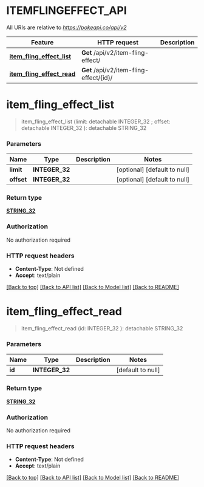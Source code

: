 # ITEMFLINGEFFECT_API

All URIs are relative to *https://pokeapi.co/api/v2*

Feature | HTTP request | Description
------------- | ------------- | -------------
[**item_fling_effect_list**](ITEMFLINGEFFECT_API.md#item_fling_effect_list) | **Get** /api/v2/item-fling-effect/ | 
[**item_fling_effect_read**](ITEMFLINGEFFECT_API.md#item_fling_effect_read) | **Get** /api/v2/item-fling-effect/{id}/ | 


# **item_fling_effect_list**
> item_fling_effect_list (limit:  detachable INTEGER_32 ; offset:  detachable INTEGER_32 ): detachable STRING_32





### Parameters

Name | Type | Description  | Notes
------------- | ------------- | ------------- | -------------
 **limit** | **INTEGER_32**|  | [optional] [default to null]
 **offset** | **INTEGER_32**|  | [optional] [default to null]

### Return type

[**STRING_32**](STRING_32.md)

### Authorization

No authorization required

### HTTP request headers

 - **Content-Type**: Not defined
 - **Accept**: text/plain

[[Back to top]](#) [[Back to API list]](../README.md#documentation-for-api-endpoints) [[Back to Model list]](../README.md#documentation-for-models) [[Back to README]](../README.md)

# **item_fling_effect_read**
> item_fling_effect_read (id: INTEGER_32 ): detachable STRING_32





### Parameters

Name | Type | Description  | Notes
------------- | ------------- | ------------- | -------------
 **id** | **INTEGER_32**|  | [default to null]

### Return type

[**STRING_32**](STRING_32.md)

### Authorization

No authorization required

### HTTP request headers

 - **Content-Type**: Not defined
 - **Accept**: text/plain

[[Back to top]](#) [[Back to API list]](../README.md#documentation-for-api-endpoints) [[Back to Model list]](../README.md#documentation-for-models) [[Back to README]](../README.md)

